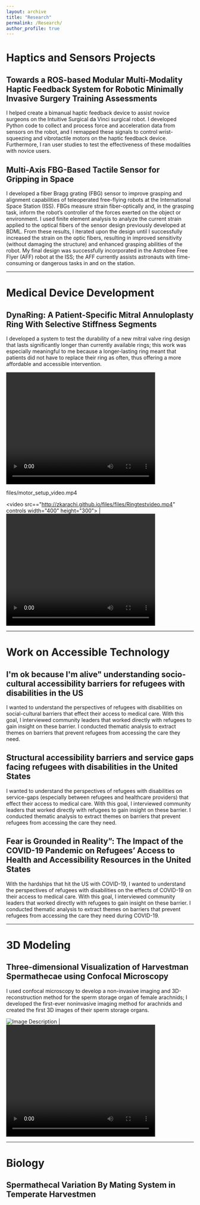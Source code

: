 ```yaml
---
layout: archive
title: "Research"
permalink: /Research/
author_profile: true
---
```


# Haptics and Sensors Projects

## Towards a ROS-based Modular Multi-Modality Haptic Feedback System for Robotic Minimally Invasive Surgery Training Assessments

I helped create a bimanual haptic feedback device to assist novice surgeons on the Intuitive Surgical da Vinci surgical robot. I developed Python code to collect and process force and acceleration data from sensors on the robot, and I remapped these signals to control wrist-squeezing and vibrotactile motors on the haptic feedback device. Furthermore, I ran user studies to test the effectiveness of these modalities with novice users.

##  Multi-Axis FBG-Based Tactile Sensor for Gripping in Space

I developed a fiber Bragg grating (FBG) sensor to improve grasping and alignment capabilities of teleoperated free-flying robots at the International Space Station (ISS). FBGs measure strain fiber-optically and, in the grasping task, inform the robot’s controller of the forces exerted on the object or environment. I used finite element analysis to analyze the current strain applied to the optical fibers of the sensor design previously developed at BDML. From these results, I iterated upon the design until I successfully increased the strain on the optic fibers, resulting in improved sensitivity (without damaging the structure) and enhanced grasping abilities of the robot. My final design was successfully incorporated in the Astrobee Free Flyer (AFF) robot at the ISS; the AFF currently assists astronauts with time-consuming or dangerous tasks in and on the station.


---


# Medical Device Development

## DynaRing: A Patient-Specific Mitral Annuloplasty Ring With Selective Stiffness Segments

I developed a system to test the durability of a new mitral valve ring design that lasts significantly longer than currently available rings; this work was especially meaningful to me because a longer-lasting ring meant that patients did not have to replace their ring as often, thus offering a more affordable and accessible intervention.

<video src="http://zkarachi.github.io/files/Ringtestvideo.mp4" controls width="400" height="300"></video>

files/motor_setup_video.mp4

<video src=="http://zkarachi.github.io/files/files/Ringtestvideo.mp4" controls width="400" height="300"></video> | <video src="http://zkarachi.github.io/files/motor_setup_video.mp4" controls width="400" height="300"></video>



---

# Work on Accessible Technology


## I'm ok because I'm alive" understanding socio-cultural accessibility barriers for refugees with disabilities in the US

I wanted to understand the perspectives of refugees with disabilities on social-cultural barriers that effect their access to medical care.  With this goal, I interviewed community leaders that worked directly with refugees to gain insight on these barrier. I conducted thematic analysis to extract themes on barriers that prevent refugees from accessing the care they need.

## Structural accessibility barriers and service gaps facing refugees with disabilities in the United States

I wanted to understand the perspectives of refugees with disabilities on service-gaps (especially between refugees and healthcare providers) that effect their access to medical care.  With this goal, I interviewed community leaders that worked directly with refugees to gain insight on these barrier. I conducted thematic analysis to extract themes on barriers that prevent refugees from accessing the care they need.

## Fear is Grounded in Reality”: The Impact of the COVID-19 Pandemic on Refugees’ Access to Health and Accessibility Resources in the United States

With the hardships that hit the US with COVID-19, I wanted to understand the perspectives of refugees with disabilities on the effects of COVID-19 on their access to medical care.  With this goal, I interviewed community leaders that worked directly with refugees to gain insight on these barrier. I conducted thematic analysis to extract themes on barriers that prevent refugees from accessing the care they need during COVID-19.

---

# 3D Modeling 

## Three-dimensional Visualization of Harvestman Spermathecae using Confocal Microscopy

I used confocal microscopy to develop a non-invasive imaging and 3D-reconstruction method for the sperm storage organ of female arachnids; I developed the first-ever noninvasive imaging method for arachnids and created the first 3D images of their sperm storage organs. 



![Image Description](http://zkarachi.github.io/files/spermathecae.png) | <video src="http://zkarachi.github.io/files/Spermatheca_25_leftside.mp4" controls width="400" height="300"></video>



---


# Biology

## Spermathecal Variation By Mating System in Temperate Harvestmen
